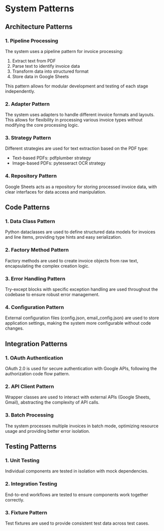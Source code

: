 # System Patterns

## Architecture Patterns

### 1. Pipeline Processing
The system uses a pipeline pattern for invoice processing:
1. Extract text from PDF
2. Parse text to identify invoice data
3. Transform data into structured format
4. Store data in Google Sheets

This pattern allows for modular development and testing of each stage independently.

### 2. Adapter Pattern
The system uses adapters to handle different invoice formats and layouts. This allows for flexibility in processing various invoice types without modifying the core processing logic.

### 3. Strategy Pattern
Different strategies are used for text extraction based on the PDF type:
- Text-based PDFs: pdfplumber strategy
- Image-based PDFs: pytesseract OCR strategy

### 4. Repository Pattern
Google Sheets acts as a repository for storing processed invoice data, with clear interfaces for data access and manipulation.

## Code Patterns

### 1. Data Class Pattern
Python dataclasses are used to define structured data models for invoices and line items, providing type hints and easy serialization.

### 2. Factory Method Pattern
Factory methods are used to create invoice objects from raw text, encapsulating the complex creation logic.

### 3. Error Handling Pattern
Try-except blocks with specific exception handling are used throughout the codebase to ensure robust error management.

### 4. Configuration Pattern
External configuration files (config.json, email_config.json) are used to store application settings, making the system more configurable without code changes.

## Integration Patterns

### 1. OAuth Authentication
OAuth 2.0 is used for secure authentication with Google APIs, following the authorization code flow pattern.

### 2. API Client Pattern
Wrapper classes are used to interact with external APIs (Google Sheets, Gmail), abstracting the complexity of API calls.

### 3. Batch Processing
The system processes multiple invoices in batch mode, optimizing resource usage and providing better error isolation.

## Testing Patterns

### 1. Unit Testing
Individual components are tested in isolation with mock dependencies.

### 2. Integration Testing
End-to-end workflows are tested to ensure components work together correctly.

### 3. Fixture Pattern
Test fixtures are used to provide consistent test data across test cases.
